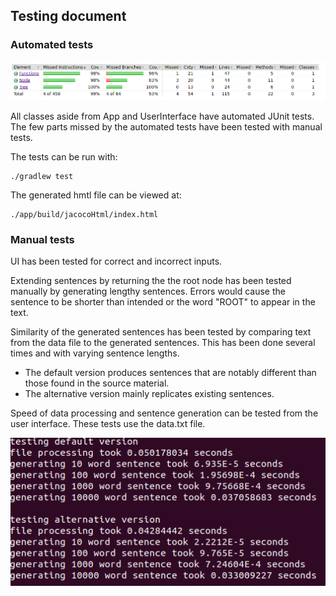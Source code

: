 ## Testing document

### Automated tests

![](/docs/images/jacoco.png)

All classes aside from App and UserInterface have automated JUnit tests. The few parts missed by the automated tests have been tested with manual tests.

The tests can be run with:

    ./gradlew test

The generated hmtl file can be viewed at:

    ./app/build/jacocoHtml/index.html

### Manual tests

UI has been tested for correct and incorrect inputs.

Extending sentences by returning the the root node has been tested manually by generating lengthy sentences. Errors would cause the sentence to be shorter than intended or the word "ROOT" to appear in the text.

Similarity of the generated sentences has been tested by comparing text from the data file to the generated sentences. This has been done several times and with varying sentence lengths.
* The default version produces sentences that are notably different than those found in the source material.
* The alternative version mainly replicates existing sentences.

Speed of data processing and sentence generation can be tested from the user interface. These tests use the data.txt file.

![](/docs/images/performance.png)